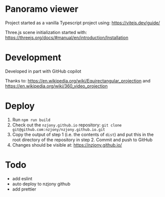 # Panoramo viewer

Project started as a vanilla Typescript project using: https://vitejs.dev/guide/

Three.js scene initialization started with: https://threejs.org/docs/#manual/en/introduction/Installation

# Development

Developed in part with GitHub copilot

Thanks to: https://en.wikipedia.org/wiki/Equirectangular_projection and https://en.wikipedia.org/wiki/360_video_projection

# Deploy

1. Run `npm run build`
2. Check out the `nzjony.github.io` repository: `git clone git@github.com:nzjony/nzjony.github.io.git`
3. Copy the output of step 1 (i.e. the contents of `dist`) and put this in the root directory of the repository in step 2. Commit and push to GitHub
4. Changes should be visible at: https://nzjony.github.io/

# Todo
- add eslint
- auto deploy to nzjony github
- add prettier

